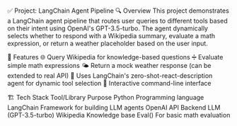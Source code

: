 ✅ Project: LangChain Agent Pipeline
🔍 Overview
This project demonstrates a LangChain agent pipeline that routes user queries to different tools based on their intent using OpenAI's GPT-3.5-turbo. The agent dynamically selects whether to respond with a Wikipedia summary, evaluate a math expression, or return a weather placeholder based on the user input.


🧠 Features
🌐 Query Wikipedia for knowledge-based questions
➗ Evaluate simple math expressions
🌤 Return a mock weather response (can be extended to real API)
🔀 Uses LangChain's zero-shot-react-description agent for dynamic tool selection
🧪 Interactive command-line interface

🏗️ Tech Stack
Tool/Library            	Purpose
Python                  	Programming language
LangChain	                Framework for building LLM agents
OpenAI API               	Backend LLM (GPT-3.5-turbo)
Wikipedia	                Knowledge base
Eval()	                  For basic math evaluation



